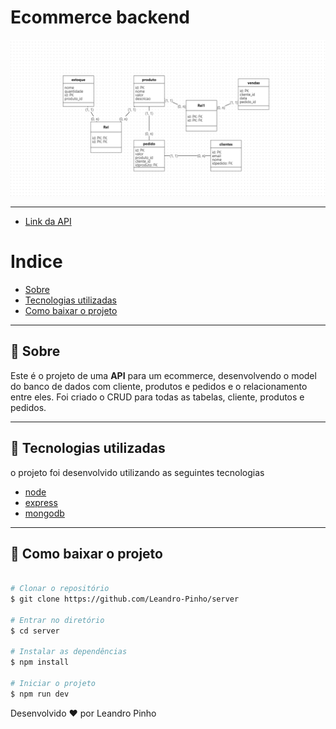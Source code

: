 # Ecommerce backend

![](assets/esquema_BD.png)

---

- [Link da API](https://server-xkvs.onrender.com/)


# Indice

  - [Sobre](#-sobre)
  - [Tecnologias utilizadas](#-tecnologias-utilizadas)
  - [Como baixar o projeto](#-como-baixar-o-projeto)

---

## 📑 Sobre

Este é o projeto de uma **API** para um ecommerce, desenvolvendo o model do banco de dados com cliente, produtos e pedidos e o relacionamento entre eles. Foi criado o CRUD para todas as tabelas, cliente, produtos e pedidos.

---

## 🚀 Tecnologias utilizadas

o projeto foi desenvolvido utilizando as seguintes tecnologias

- [node](https://nodejs.org/)
- [express](https://expressjs.com/)
- [mongodb](https://www.mongodb.com/)

---

## 📁 Como baixar o projeto

```bash

# Clonar o repositório
$ git clone https://github.com/Leandro-Pinho/server

# Entrar no diretório
$ cd server

# Instalar as dependências
$ npm install

# Iniciar o projeto
$ npm run dev


```

Desenvolvido ❤️ por Leandro Pinho
